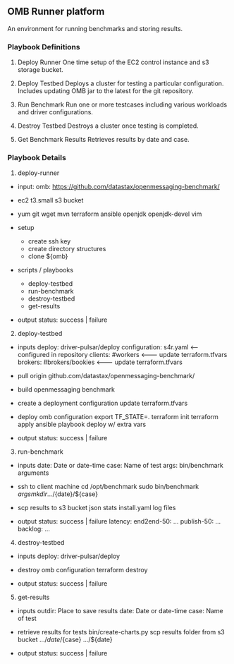 ## OMB Runner platform

An environment for running benchmarks and storing results.

### Playbook Definitions

1. Deploy Runner
   One time setup of the EC2 control instance and s3 storage bucket.

2. Deploy Testbed
   Deploys a cluster for testing a particular configuration.
   Includes updating OMB jar to the latest for the git repository.

3. Run Benchmark
   Run one or more testcases including various workloads and driver configurations.

4. Destroy Testbed
   Destroys a cluster once testing is completed.

5. Get Benchmark Results
   Retrieves results by date and case.

### Playbook Details

1. deploy-runner
  - input:
    omb: https://github.com/datastax/openmessaging-benchmark/

  - ec2
    t3.small
    s3 bucket
  - yum
    git
    wget
    mvn
	terraform
	ansible
	openjdk
	openjdk-devel
	vim
  - setup
    - create ssh key
    - create directory structures
    - clone ${omb}
  - scripts / playbooks
  	- deploy-testbed
  	- run-benchmark
  	- destroy-testbed
  	- get-results

  - output
  	status: success | failure

2. deploy-testbed
  - inputs
  	deploy: driver-pulsar/deploy
  	configuration: s4r.yaml <-- configured in repository
  	clients: #workers <--- update terraform.tfvars
  	brokers: #brokers/bookies <--- update terraform.tfvars

  - pull origin github.com/datastax/openmessaging-benchmark/
  - build openmessaging benchmark
  - create a deployment configuration
    update terraform.tfvars
  - deploy omb configuration
    export TF_STATE=.
    terraform init
    terraform apply
    ansible playbook deploy w/ extra vars

  - output
  	status: success | failure

3. run-benchmark
  - inputs
    date: Date or date-time
    case: Name of test
    args: bin/benchmark arguments

  - ssh to client machine
    cd /opt/benchmark
    sudo bin/benchmark ${args}
    mkdir .../${date}/${case}
  - scp results to s3 bucket
    json stats
    install.yaml
    log files
    
  - output
  	status: success | failure
  	latency:
  	  end2end-50: ...
  	  publish-50: ...
  	backlog: ...

4. destroy-testbed
  - inputs
  	deploy: driver-pulsar/deploy

  - destroy omb configuration
    terraform destroy

  - output
  	status: success | failure

5. get-results
  - inputs
    outdir: Place to save results
    date: Date or date-time
    case: Name of test

  - retrieve results for tests
    bin/create-charts.py
    scp results folder from s3 bucket
      .../${date}/${case}
      .../${date}

  - output
  	status: success | failure
